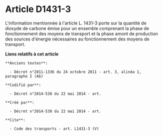 # Article D1431-3

L'information mentionnée à l'article L. 1431-3 porte sur la quantité de dioxyde de carbone émise pour un ensemble comprenant
la phase de fonctionnement des moyens de transport et la phase amont de production des sources d'énergie nécessaires au
fonctionnement des moyens de transport.

**Liens relatifs à cet article**

	**Anciens textes**:

	  - Décret n°2011-1336 du 24 octobre 2011 - art. 3, alinéa 1, paragraphe I (Ab)

	**Codifié par**:

	  - Décret n°2014-530 du 22 mai 2014 - art.

	**Créé par**:

	  - Décret n°2014-530 du 22 mai 2014 - art.

	**Cite**:

	  - Code des transports - art. L1431-3 (V)
